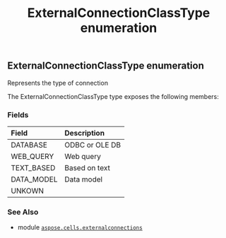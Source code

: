 ﻿---
title: ExternalConnectionClassType enumeration
second_title: Aspose.Cells for Python via .NET API References
description: 
type: docs
weight: 110
url: /aspose.cells.externalconnections/externalconnectionclasstype/
is_root: false
---

## ExternalConnectionClassType enumeration

Represents the type of connection



The ExternalConnectionClassType type exposes the following members:

### Fields
| Field | Description |
| :- | :- |
| DATABASE | ODBC or OLE DB |
| WEB_QUERY | Web query |
| TEXT_BASED | Based on text |
| DATA_MODEL | Data model |
| UNKOWN |  |



### See Also
* module [`aspose.cells.externalconnections`](..)
